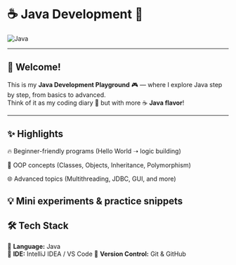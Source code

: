 # ☕ Java Development 🚀  

![Java](https://img.shields.io/badge/Code-Java-orange?logo=java&logoColor=white)  

---

## 👋 Welcome!

This is my **Java Development Playground** 🎮 — where I explore Java step by step, from basics to advanced.  
Think of it as my coding diary 📓 but with more ☕ **Java flavor**!  

---

## ✨ Highlights

🔥 Beginner-friendly programs (Hello World ➝ logic building)  

🎯 OOP concepts (Classes, Objects, Inheritance, Polymorphism)  

🌐 Advanced topics (Multithreading, JDBC, GUI, and more)  

💡 Mini experiments & practice snippets  
---

## 🛠️ Tech Stack

🔹 **Language:** Java  
🔹 **IDE:** IntelliJ IDEA / VS Code
🔹 **Version Control:** Git & GitHub  
